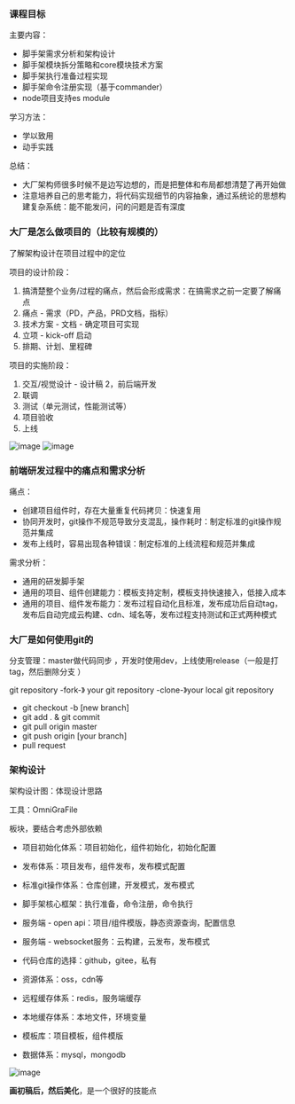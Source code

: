 
### 课程目标
主要内容：
- 脚手架需求分析和架构设计
- 脚手架模块拆分策略和core模块技术方案
- 脚手架执行准备过程实现
- 脚手架命令注册实现（基于commander）
- node项目支持es module

学习方法：
- 学以致用
- 动手实践

总结：
- 大厂架构师很多时候不是边写边想的，而是把整体和布局都想清楚了再开始做
- 注意培养自己的思考能力，将代码实现细节的内容抽象，通过系统论的思想构建复杂系统：能不能发问，问的问题是否有深度

### 大厂是怎么做项目的（比较有规模的）
了解架构设计在项目过程中的定位

项目的设计阶段：

1. 搞清楚整个业务/过程的痛点，然后会形成需求：在搞需求之前一定要了解痛点
2. 痛点 - 需求（PD，产品，PRD文档，指标）
3. 技术方案 - 文档 - 确定项目可实现
4. 立项 - kick-off 启动
5. 排期、计划、里程碑

项目的实施阶段：

1. 交互/视觉设计 - 设计稿
2，前后端开发
3. 联调
4. 测试（单元测试，性能测试等）
5. 项目验收
6. 上线

![image](https://user-images.githubusercontent.com/53267289/143603746-e158fe02-7ad8-4e0a-9361-be5de214d694.png)
![image](https://user-images.githubusercontent.com/53267289/143604205-d9449284-d0c3-483f-9db7-63afb662e395.png)

### 前端研发过程中的痛点和需求分析

痛点： 
- 创建项目组件时，存在大量重复代码拷贝：快速复用
- 协同开发时，git操作不规范导致分支混乱，操作耗时：制定标准的git操作规范并集成
- 发布上线时，容易出现各种错误：制定标准的上线流程和规范并集成

需求分析：
- 通用的研发脚手架
- 通用的项目、组件创建能力：模板支持定制，模板支持快速接入，低接入成本
- 通用的项目、组件发布能力：发布过程自动化且标准，发布成功后自动tag，发布后自动完成云构建、cdn、域名等，发布过程支持测试和正式两种模式

### 大厂是如何使用git的

分支管理：master做代码同步 ，开发时使用dev，上线使用release（一般是打tag，然后删除分支 ）

git repository -fork-》 your git repository -clone-》your local git repository

- git checkout -b [new branch]
- git add . & git commit
- git pull origin master
- git push origin [your branch]
- pull request

### 架构设计

架构设计图：体现设计思路

工具：OmniGraFile

板块，要结合考虑外部依赖
- 项目初始化体系：项目初始化，组件初始化，初始化配置
- 发布体系：项目发布，组件发布，发布模式配置
- 标准git操作体系：仓库创建，开发模式，发布模式
- 脚手架核心框架：执行准备，命令注册，命令执行
- 服务端 - open api：项目/组件模版，静态资源查询，配置信息
- 服务端 - websocket服务：云构建，云发布，发布模式

- 代码仓库的选择：github，gitee，私有
- 资源体系：oss，cdn等
- 远程缓存体系：redis，服务端缓存
- 本地缓存体系：本地文件，环境变量
- 模板库：项目模板，组件模版
- 数据体系：mysql，mongodb

![image](https://user-images.githubusercontent.com/53267289/144077441-44552f3e-e45e-460d-9817-89536351b9a6.png)

**画初稿后，然后美化**，是一个很好的技能点

